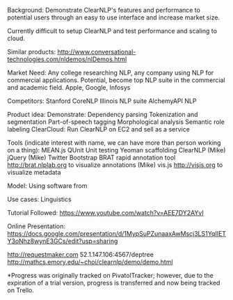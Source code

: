 Background: Demonstrate ClearNLP's features and performance to potential users through an easy to use interface and increase market size.
 
Currently difficult to setup ClearNLP and test performance and scaling to cloud.
 
Similar products:
http://www.conversational-technologies.com/nldemos/nlDemos.html
 
Market Need:
Any college researching NLP, any company using NLP for commercial applications.
Potential, become top NLP suite in the commercial and academic field.
Apple, Google, Infosys
 
Competitors:
Stanford CoreNLP
Illinois NLP suite
AlchemyAPI NLP
 
Product idea:
Demonstrate:
	Dependency parsing
	Tokenization and segmentation
	Part-of-speech tagging
	Morphological analysis
	Semantic role labeling
	ClearCloud: Run ClearNLP on EC2 and sell as a service

Tools (indicate interest with name, we can have more than person working on a thing):
MEAN.js
QUnit Unit testing
Yeoman scaffolding
ClearNLP (Mike)
jQuery (Mike)
Twitter Bootstrap
BRAT rapid annotation tool http://brat.nlplab.org to visualize annotations (Mike)
vis.js http://visjs.org to visualize metadata
 
Model:
Using software from
 
Use cases:
Linguistics

Tutorial Followed:
https://www.youtube.com/watch?v=AEE7DY2AYvI

Online Presentation:
https://docs.google.com/presentation/d/1MypSuPZunaaxAwMscj3LS1YqIIETY3oNhz8wynE3GCs/edit?usp=sharing

http://requestmaker.com
52.1.147.106:4567/deptree
http://mathcs.emory.edu/~choi/clearnlp/demo/demo.html

*Progress was originally tracked on PivatolTracker; however, due to the expiration of a trial version, progress is transferred and now being tracked on Trello.
